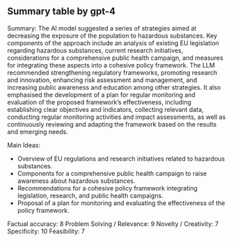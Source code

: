 ## Summary table by gpt-4
Summary: 
The AI model suggested a series of strategies aimed at decreasing the exposure of the population to hazardous substances. Key components of the approach include an analysis of existing EU legislation regarding hazardous substances, current research initiatives, considerations for a comprehensive public health campaign, and measures for integrating these aspects into a cohesive policy framework. The LLM recommended strengthening regulatory frameworks, promoting research and innovation, enhancing risk assessment and management, and increasing public awareness and education among other strategies. It also emphasised the development of a plan for regular monitoring and evaluation of the proposed framework’s effectiveness, including establishing clear objectives and indicators, collecting relevant data, conducting regular monitoring activities and impact assessments, as well as continuously reviewing and adapting the framework based on the results and emerging needs. 

Main Ideas: 
- Overview of EU regulations and research initiatives related to hazardous substances.
- Components for a comprehensive public health campaign to raise awareness about hazardous substances.
- Recommendations for a cohesive policy framework integrating legislation, research, and public health campaigns.
- Proposal of a plan for monitoring and evaluating the effectiveness of the policy framework.

Factual accuracy: 8
Problem Solving / Relevance: 9
Novelty / Creativity: 7
Specificity: 10
Feasibility: 7